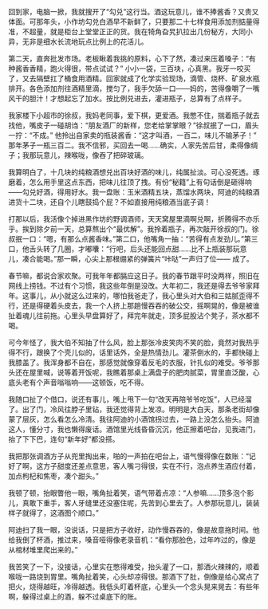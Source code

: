 回到家，电脑一掀，我就搜开了“勾兑”这行当。酒这玩意儿，谁不捧酱香？又贵又体面。可那年头，小作坊勾兑白酒早不新鲜了，只要那二十七样食用添加剂掂量得准，不超量，就是柜台上堂堂正正的货。我在犄角旮旯扒拉出几份秘方，大同小异，无非是细水长流地玩点比例上的花活儿。

第二天，直奔批发市场。老板瞅着我挑的原料，心下了然，凑过来压着嗓子：“有种酱香香精，跑火得很，带点试试？” 小小一袋，三百块，心真黑。我牙一咬买了，又去隔壁扛了桶食用酒精。回家就成了化学实验现场，滴管、烧杯、矿泉水瓶排开。各色添加剂往酒精里滴，搅匀了，我手欠舔一口——妈的，苦得像嚼了一嘴风干的胆汁！才想起忘了加水。按比例兑进去，灌进瓶子，总算有了点样子。

我家楼下小超市的徐叔，我妈老同事，爱下棋，更爱酒。我憋不住，揣着瓶子就去找他，嘴皮子一碰胡诌：“朋友酒厂的新样，您老给掌掌眼？”徐叔抿了一口，眉头一拧：“不成。” 他拎出自家卖的瓶装酱香：“这才叫酒，一百二，味儿不输茅子！” 那年茅子一瓶三百二。我不信邪，买回去一喝……确实，人家先苦后甘，柔得像绸子；我那玩意儿，辣喉咙，像吞了把碎玻璃。

我算明白了，十几块的纯粮酒想兑出百块好酒的味儿，纯属扯淡。可心没死透。琢磨着，怎么用手里这点东西，把味儿往顶了拽。有份“秘籍”上有句话倒是砸得响——勾兑好酒，得用好水。我一盘账：玉米酒精五块，蒸馏水两块，阿迪的纯粮酒进货十二块，还自个儿瞎鼓捣个屁？不如直接用纯粮酒当底子调！

打那以后，我活像个掉进黑作坊的野调酒师，天天窝屋里滴啊兑啊，折腾得不亦乐乎。挨到除夕前一天，总算熬出个“最优解”。我拎着瓶子，再次敲开徐叔的门。徐叔抿一口：“嗯，有那么点酱香味。”第二口，他嘴角一抽：“苦得有点发劲儿。”第三口，他舌头转了几圈，才嘟囔：“行吧，后头还能回点甜……比不上瓶装那玩意儿，凑合能喝。”那一瞬，心尖上那根绷紧的弹簧片“咔哒”一声归了位—— 成了。

春节嘛，都说合家欢聚。可我年年都膈应这日子。我的春节跟平时没两样，照旧在网线上捞钱。不过有个习惯，我这些年倒是没改。大年初二，我还是得去爷爷家拜年。这事儿，从小就这么过来的，哪怕我爸走了，我心里头对大伯和三姑腻歪得不行，还是得硬着头皮去，我一个人挤上那趟慢吞吞的破公交，摇啊晃的，像是被谁扯着魂儿往前拖。心里头早盘算好了，拜完年就走，顶多屁股沾个凳子，茶水都不喝。

可今年怪了，我大伯不知抽了什么风，脸上那张冷皮笑肉不笑的脸，竟然对我热乎得不行，跟换了个壳儿似的，话里话外，全是热情劲儿。灌茶倒水的，手都快碰上我膝盖了。我浑身都不自在，那感觉就像穿着反毛的衣服，针扎似的难受。爷爷那头还在屋里喊，说等着开饭呢，我瞧着那桌上满盘子的肥肉腻菜，胃里直泛酸，心底头老有个声音嗡嗡响——这顿饭，吃不得。

我随口扯了个借口，说还有事儿，嘴上甩下一句“改天再陪爷爷吃饭”，人已经溜了。出了门，冷风往脖子里钻，我还觉得背上发凉。明明是大白天，那条老街却像蒙了层灰，怎么看怎么冷清。我往阿迪的小酒馆拐过去，一路上没怎么抬头。阿迪这人，懂分寸，我也懒得废话。酒馆里光线昏昏沉沉，他正擦着吧台，见我进门，抬了下下巴，连句“新年好”都没搭。

我把那张调酒方子从兜里掏出来，啪的一声拍在吧台上，语气慢得像在数账：“记好了啊，这方子甜度还差点意思，客人嘴刁得很，实在不行，泡点养生酒应付着，加点枸杞和焦枣，凑个甜头。”

我顿了顿，抬眼瞥他一眼，嘴角扯着笑，语气带着点凉：“人参嘛……顶多泡个影儿，真敢下重手，客人牙缝里还没塞住呢，先苦到心里去了。人参那玩意儿，装装样子就得了，这酒图个顺口。”

阿迪扫了我一眼，没说话，只是把方子收好，动作慢吞吞的，像是故意拖时间。他给我倒了杯酒，推过来，嗓音哑得像老录音机：“看你那脸色，过年咋过的，像是从棺材堆里爬出来的。”

我苦笑了一下，没接话，心里实在憋得难受，抬头灌了一口，那酒火辣辣的，顺着喉咙一路烧到胃里。嘴角扯着笑，心头却凉得很。那酒下了肚，倒像是给心窝点了把火，烧得越旺，冷得越透。我低头盯着杯底，心里头一个念头晃来晃去：有些年啊，躲得过桌上的酒，躲不过桌底下的账。
